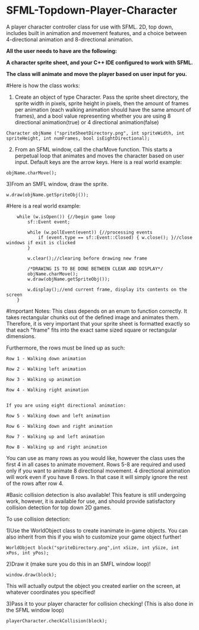 # SFML-Topdown-Player-Character
A player character controller class for use with SFML. 2D, top down, includes built in animation and movement features, and a choice between 4-directional animation and 8-directional animation.

<b>All the user needs to have are the following:

A character sprite sheet, and your C++ IDE configured to work with SFML.

The class will animate and move the player based on user input for you.</b>

#Here is how the class works:

1) Create an object of type Character. Pass the sprite sheet directory, the sprite width in pixels, sprite height in pixels, then the amount of frames per animation (each walking animation should have the same amount of frames), and a bool value representing whether you are using 8 directional animation(true) or 4 directional animation(false)
```
Character objName ("spriteSheetDirectory.png", int spriteWidth, int spriteHeight, int numFrames, bool isEightDirectional);
```
2) From an SFML window, call the charMove function. This starts a perpetual loop that animates and moves the character based on user input. Default keys are the arrow keys. Here is a real world example:
```
objName.charMove();
```

3)From an SMFL window, draw the sprite.
```
w.draw(objName.getSpriteObj());
```

#Here is a real world example:

```
	while (w.isOpen()) {//begin game loop
		sf::Event event;

		while (w.pollEvent(event)) {//processing events
			if (event.type == sf::Event::Closed) { w.close(); }//close windows if exit is clicked
		}

		w.clear();//clearing before drawing new frame

		/*DRAWING IS TO BE DONE BETWEEN CLEAR AND DISPLAY*/
		objName.charMove();
		w.draw(objName.getSpriteObj());

		w.display();//end current frame, display its contents on the screen
	}
```

#Important Notes:
This class depends on an enum to function correctly. It takes rectangular chunks out of the defined image and animates them. Therefore, it is very important that your sprite sheet is formatted exactly so that each "frame" fits into the exact same sized square or rectangular dimensions.

Furthermore, the rows must be lined up as such:
```
Row 1 - Walking down animation

Row 2 - Walking left animation

Row 3 - Walking up animation

Row 4 - Walking right animation


If you are using eight directional animation:

Row 5 - Walking down and left animation

Row 6 - Walking down and right animation

Row 7 - Walking up and left animation

Row 8 - Walking up and right animation
```
You can use as many rows as you would like, however the class uses the first 4 in all cases to animate movement. Rows 5-8 are required and used only if you want to animate 8 directional movement. 4 directional animation will work even if you have 8 rows. In that case it will simply ignore the rest of the rows after row 4.

#Basic collision detection is also available!
This feature is still undergoing work, however, it is available for use, and should provide satisfactory collision detection for top down 2D games.

To use collision detection:

1)Use the WorldObject class to create inanimate in-game objects. You can also inherit from this if you wish to customize your game object further!

```
WorldObject block("spriteDirectory.png",int xSize, int ySize, int xPos, int yPos);
```

2)Draw it (make sure you do this in an SMFL window loop)!
```
window.draw(block);
```
This will actually output the object you created earlier on the screen, at whatever coordinates you specified!

3)Pass it to your player character for collision checking! (This is also done in the SFML window loop)
```
playerCharacter.checkCollision(block);
```
